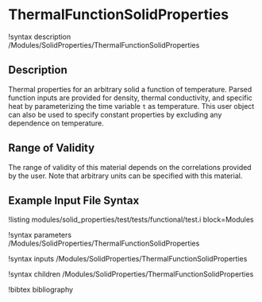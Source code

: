 # ThermalFunctionSolidProperties

!syntax description /Modules/SolidProperties/ThermalFunctionSolidProperties

## Description

Thermal properties for an arbitrary solid a function of temperature.
Parsed function inputs are provided for density, thermal conductivity, and
specific heat by parameterizing the time variable `t` as temperature.
This user object can also be used to specify constant properties by
excluding any dependence on temperature.

## Range of Validity

The range of validity of this material depends on the correlations provided
by the user. Note that arbitrary units can be specified with this material.

## Example Input File Syntax

!listing modules/solid_properties/test/tests/functional/test.i block=Modules

!syntax parameters /Modules/SolidProperties/ThermalFunctionSolidProperties

!syntax inputs /Modules/SolidProperties/ThermalFunctionSolidProperties

!syntax children /Modules/SolidProperties/ThermalFunctionSolidProperties

!bibtex bibliography
